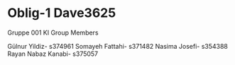 # Oblig-1 Dave3625

Gruppe 001 KI
Group Members

Gülnur Yildiz- s374961
Somayeh Fattahi- s371482
Nasima Josefi- s354388
Rayan Nabaz Kanabi- s375057
